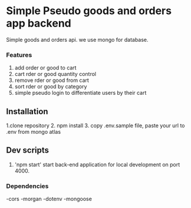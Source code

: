 # Simple Pseudo goods and orders app  backend

Simple goods and orders api. we use mongo for database.

### Features

1. add order or good to cart
2. cart rder or good quantity control 
3. remove rder or good from cart 
4. sort rder or good by category
5. simple pseudo login to differentiate users by their cart

## Installation

1.clone repository
2. npm install
3. copy .env.sample file, paste your url to .env from mongo atlas

## Dev scripts

1. 'npm start' start back-end application for local development on port 4000.

### Dependencies

-cors
-morgan
-dotenv
-mongoose
